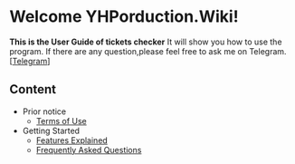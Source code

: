 # Welcome YHPorduction.Wiki!

**This is the User Guide of tickets checker**
It will show you how to use the program.
If there are any question,please feel free to ask me on Telegram.
[[Telegram](https://t.me/yzfung)]

## Content
- Prior notice
	- [Terms of Use](PriorNotice/TermsofUse.md)
- Getting Started
	- [Features Explained](GettingStarted/Features.md)
	- [Frequently Asked Questions](GettingStarted/FrequentlyAskedQuestions.md)